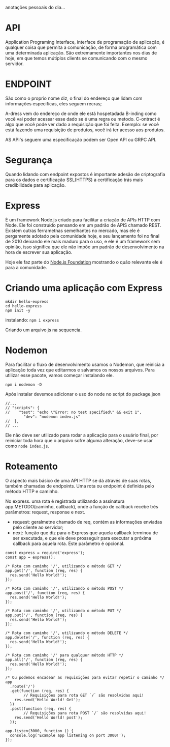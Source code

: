 anotações pessoais do dia...

# API

Application Programing Interface, interface de programação de aplicação, é qualquer coisa que permita a comunicação, de forma programática com uma determinada aplicação.
São extremamente importantes nos dias de hoje, em que temos mútiplos clients se comunicando com o mesmo servidor.

# ENDPOINT

São como o proprio nome diz, o final do endereço que lidam com informações especificas, eles seguem recras;

A-dress vem do endereço de onde ele está hospetadada
B-inding como você vai poder acessar esse dado se é uma regra ou metodo.
C-ontract é algo que você pode ver dado a requisição que foi feita. Exemplo: se você está fazendo uma requisição de produtos, você irá ter acesso aos produtos.

AS API's seguem uma especificação podem ser Open API ou GRPC API.

# Segurança

Quando lidando com endpoint expostos é importante adesão de criptografia para os dados e certificação SSL(HTTPS) a certificação trás mais credibilidade para aplicação.

# Express

É um framework Node.js criado para facilitar a criação de APIs HTTP com Node. Ele foi construído pensando em um padrão de APIS chamado REST.
Existem outras ferrametnas semelhantes no mercado, mas ele é pergamente adotado pela comunidade hoje, e seu lançamento foi no final de 2010 deixando ele mais maduro para o uso, e ele é um framework sem opinião, isso significa que ele não impõe um padrão de desenvolvimento na hora de escrever sua aplicação.

Hoje ele faz parte do [Node.js Foundation](https://openjsf.org/) mostrando o quão relevante ele é para a comunidade.

# Criando uma aplicação com Express
```
mkdir hello-express
cd hello-express
npm init -y
```

instalando: `npm i express`

Criando um arquivo js na sequencia.

# Nodemon

Para facilitar o fluxo de desenvolvimento usamos o Nodemon, que reinicia a aplicação toda vez que editarmos e salvamos os nossos arquivos. Para utilizar esse pacote, vamos começar instalando ele.

`npm i nodemon -D`

Após instalar devemos adicionar o uso do node no script do package.json
```
//...
// "scripts": {
//    "test": "echo \"Error: no test specified\" && exit 1",
		"dev": "nodemon index.js"
//  },
// ...
```

Ele não deve ser utilizado para rodar a aplicação para o usuário final, por reiniciar toda hora que o arquivo sofre alguma alteração, deve-se usar como `node index.js`.

# Roteamento

O aspecto mais básico de uma API HTTP se dá através de suas rotas, também chamadas de endpoints. Uma rota ou endpoint é definida pelo método HTTP e caminho.

No express. uma rota é registrada utilizando a assinatura app.METODO(caminho, callback), onde a função de callback recebe três parâmetros: request, response e next.

- request: geralmetne chamado de req, contém as informações enviadas pelo cliente ao servidor;
- next: função que diz para o Express que aquela callback terminou de ser executada, e que ele deve prosseguir para executar a próxima callback para aquela rota. Este parâmetro é opcional.
```
const express = require('express');
const app = express();

/* Rota com caminho '/', utilizando o método GET */
app.get('/', function (req, res) {
  res.send('Hello World!');
});

/* Rota com caminho '/', utilizando o método POST */
app.post('/', function (req, res) {
  res.send('Hello World!');
});

/* Rota com caminho '/', utilizando o método PUT */
app.put('/', function (req, res) {
  res.send('Hello World!');
});

/* Rota com caminho '/', utilizando o método DELETE */
app.delete('/', function (req, res) {
  res.send('Hello World!');
});

/* Rota com caminho '/' para qualquer método HTTP */
app.all('/', function (req, res) {
  res.send('Hello World!');
});

/* Ou podemos encadear as requisições para evitar repetir o caminho */
app
  .route('/')
  .get(function (req, res) {
		// Requisições para rota GET `/` são resolvidas aqui!
    res.send('Hello World! Get');
  })
  .post(function (req, res) {
		// Requisições para rota POST `/` são resolvidas aqui!
    res.send('Hello World! post');
  });

app.listen(3000, function () {
  console.log('Example app listening on port 3000!');
});
```

